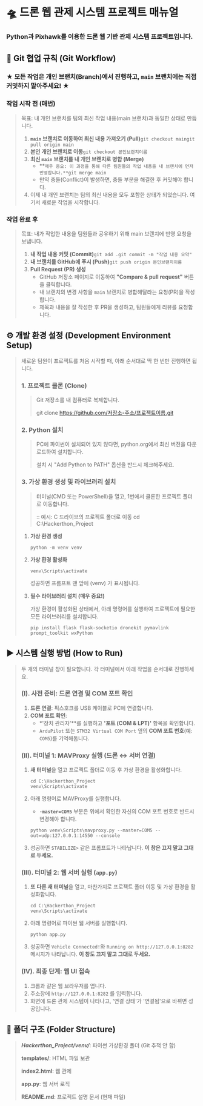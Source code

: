 # 🛸 드론 웹 관제 시스템 프로젝트 매뉴얼

### **Python과 Pixhawk를 이용한 드론 웹 기반 관제 시스템 프로젝트입니다.**

## 🌳 Git 협업 규칙 (Git Workflow)

### **★ 모든 작업은 개인 브랜치(Branch)에서 진행하고, `main` 브랜치에는 직접 커밋하지 말아주세요! ★**

### **작업 시작 전 (매번)**

> 목표: 내 개인 브랜치를 팀의 최신 작업 내용(main 브랜치)과 동일한 상태로 만듭니다.
> 
> 1. **`main` 브랜치로 이동하여 최신 내용 가져오기 (Pull)**`git checkout maingit pull origin main`
> 2. **본인 개인 브랜치로 이동**`git checkout 본인브랜치이름`
> 3. **최신 `main` 브랜치를 내 개인 브랜치로 병합 (Merge)**
>     - **`매우 중요: 이 과정을 통해 다른 팀원들의 작업 내용을 내 브랜치에 먼저 반영합니다.**git merge main`
>     - 만약 충돌(Conflict)이 발생하면, 충돌 부분을 해결한 후 커밋해야 합니다.
> 4. 이제 내 개인 브랜치는 팀의 최신 내용을 모두 포함한 상태가 되었습니다. 여기서 새로운 작업을 시작합니다.

### **작업 완료 후**

> 목표: 내가 작업한 내용을 팀원들과 공유하기 위해 main 브랜치에 반영 요청을 보냅니다.
> 
> 1. **내 작업 내용 커밋 (Commit)**`git add .git commit -m "작업 내용 요약"`
> 2. **내 브랜치를 GitHub에 푸시 (Push)**`git push origin 본인브랜치이름`
> 3. **Pull Request (PR) 생성**
>     - GitHub 저장소 페이지로 이동하여 **"Compare & pull request"** 버튼을 클릭합니다.
>     - 내 브랜치의 변경 사항을 `main` 브랜치로 병합해달라는 요청(PR)을 작성합니다.
>     - 제목과 내용을 잘 작성한 후 PR을 생성하고, 팀원들에게 리뷰를 요청합니다.

## ⚙️ 개발 환경 설정 (Development Environment Setup)

> 새로운 팀원이 프로젝트를 처음 시작할 때, 아래 순서대로 딱 한 번만 진행하면 됩니다.
> 
> 
> ### **1. 프로젝트 클론 (Clone)**
> 
> > Git 저장소를 내 컴퓨터로 복제합니다.
> > 
> >
> > git clone   https://github.com/저장소-주소/프로젝트이름.git
> > 
> 
> ### **2. Python 설치**
> 
> > PC에 파이썬이 설치되어 있지 않다면, python.org에서 최신 버전을 다운로드하여 설치합니다.
> >
> > 설치 시 "Add Python to PATH" 옵션을 반드시 체크해주세요.
> > 
> 
> ### **3. 가상 환경 생성 및 라이브러리 설치**
> 
> > 터미널(CMD 또는 PowerShell)을 열고, 1번에서 클론한 프로젝트 폴더로 이동합니다.
> > 
> >
> > :: 예시: C 드라이브의 프로젝트 폴더로 이동
> cd C:\Hackerthon_Project
> > 
> 1. **가상 환경 생성**
>     
>     ```
>     python -m venv venv
>     ```
>     
> 2. **가상 환경 활성화**
>     
>     ```
>     venv\Scripts\activate
>     ```
>     
>     성공하면 프롬프트 맨 앞에 (venv) 가 표시됩니다.
>
> 3. **필수 라이브러리 설치 (매우 중요!)**
>     
>     가상 환경이 활성화된 상태에서, 아래 명령어를 실행하여 프로젝트에 필요한 모든 라이브러리를 설치합니다.
>
>     
>     ```
>     pip install flask flask-socketio dronekit pymavlink prompt_toolkit wxPython
>     ```

## ▶️ 시스템 실행 방법 (How to Run)

> 두 개의 터미널 창이 필요합니다. 각 터미널에서 아래 작업을 순서대로 진행하세요.
> 
> 
> ### **(I). 사전 준비: 드론 연결 및 COM 포트 확인**
> 
> 1. **드론 연결**: 픽스호크를 USB 케이블로 PC에 연결합니다.
> 2. **COM 포트 확인**:
>     - *'장치 관리자'**를 실행하고 **'포트 (COM & LPT)'** 항목을 확인합니다.
>     - `ArduPilot` 또는 `STM32 Virtual COM Port` 옆의 **COM 포트 번호**(예: `COM5`)를 기억해둡니다.
> 
> ### **(II). 터미널 1: MAVProxy 실행 (드론 ↔ 서버 연결)**
> 
> 1. **새 터미널**을 열고 프로젝트 폴더로 이동 후 가상 환경을 활성화합니다.
>     
>     ```
>     cd C:\Hackerthon_Project
>     venv\Scripts\activate
>     
>     ```
>     
> 2. 아래 명령어로 MAVProxy를 실행합니다.
>     - **`-master=COM5`** 부분은 위에서 확인한 자신의 COM 포트 번호로 반드시 변경해야 합니다.
>     
>     ```
>     python venv\Scripts\mavproxy.py --master=COM5 --out=udp:127.0.0.1:14550 --console
>     
>     ```
>     
> 3. 성공하면 `STABILIZE>` 같은 프롬프트가 나타납니다. **이 창은 끄지 말고 그대로 두세요.**
> 
> ### **(III). 터미널 2: 웹 서버 실행 (`app.py`)**
> 
> 1. **또 다른 새 터미널**을 열고, 마찬가지로 프로젝트 폴더 이동 및 가상 환경을 활성화합니다.
>     
>     ```
>     cd C:\Hackerthon_Project
>     venv\Scripts\activate
>     ```
>     
> 2. 아래 명령어로 파이썬 웹 서버를 실행합니다.
>     
>     ```
>     python app.py
>     ```
>     
> 3. 성공하면 `Vehicle Connected!`와 `Running on http://127.0.0.1:8282` 메시지가 나타납니다. **이 창도 끄지 말고 그대로 두세요.**
> 
> ### **(IV). 최종 단계: 웹 UI 접속**
> 
> 1. 크롬과 같은 웹 브라우저를 엽니다.
> 2. 주소창에 `http://127.0.0.1:8282` 를 입력합니다.
> 3. 화면에 드론 관제 시스템이 나타나고, '연결 상태'가 '연결됨'으로 바뀌면 성공입니다.

## 📂 폴더 구조 (Folder Structure)

>***Hackerthon_Project/venv/***: 파이썬 가상환경 폴더 (Git 추적 안 함)
>
>**templates/**: HTML 파일 보관
>
>**index2.html**: 웹 관제 
>
>**app.py**: 웹 서버 로직
>
>**README.md**: 프로젝트 설명 문서 (현재 파일)
>
